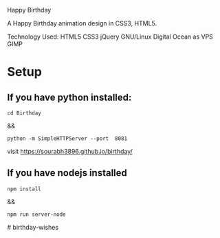 Happy Birthday

A Happy Birthday animation design in CSS3, HTML5.



Technology Used: HTML5 CSS3 jQuery  GNU/Linux Digital Ocean as VPS GIMP

# Setup

## If you have python installed:
```
cd Birthday
```

&& 

```
python -m SimpleHTTPServer --port  8081
```

visit  https://sourabh3896.github.io/birthday/

## If you have nodejs installed
```
npm install
```
&&

```
npm run server-node
```


#   b i r t h d a y - w i s h e s 
 
 
